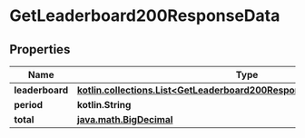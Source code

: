 
# GetLeaderboard200ResponseData

## Properties
| Name | Type | Description | Notes |
| ------------ | ------------- | ------------- | ------------- |
| **leaderboard** | [**kotlin.collections.List&lt;GetLeaderboard200ResponseDataLeaderboardInner&gt;**](GetLeaderboard200ResponseDataLeaderboardInner.md) |  |  [optional] |
| **period** | **kotlin.String** |  |  [optional] |
| **total** | [**java.math.BigDecimal**](java.math.BigDecimal.md) |  |  [optional] |



